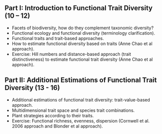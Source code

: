 ## Part I: Introduction to Functional Trait Diversity (10 – 12)
  
  - Facets of biodiversity, how do they complement taxonomic diversity?
  - Functional ecology and functional diversity (terminology clarification).
  - Functional traits and trait-based approaches.
  - How to estimate functional diversity based on traits (Anne Chao et al approach).
  - Exercise: Hill numbers and distance-based approach (trait distinctiveness) to estimate functional trait diversity (Anne Chao et al approach).

## Part II: Additional Estimations of Functional Trait Diversity (13 - 16)

  - Additional estimations of functional trait diversity: trait-value-based approach.
  - Multidimensional trait space and species trait combinations.
  - Plant strategies according to their traits.
  - Exercise: Functional richness, evenness, dispersion (Cornwell et al. 2006 approach and Blonder et al approach).
